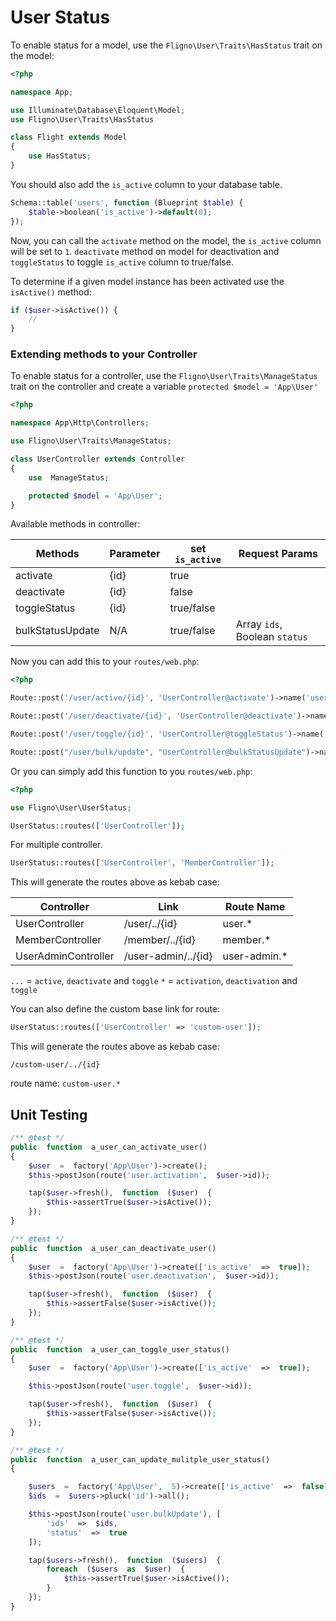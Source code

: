 # User Status

To enable status for a model, use the `Fligno\User\Traits\HasStatus` trait on the model:

```php
<?php

namespace App;

use Illuminate\Database\Eloquent\Model;
use Fligno\User\Traits\HasStatus

class Flight extends Model
{
    use HasStatus;
}
```

You should also add the `is_active` column to your database table.

```php
Schema::table('users', function (Blueprint $table) {
    $table->boolean('is_active')->default(0);
});
```

Now, you can call the `activate` method on the model, the `is_active` column will be set to `1`. `deactivate` method on model for deactivation and `toggleStatus` to toggle `is_active` column to true/false.

To determine if a given model instance has been activated use the `isActive()` method:

```php
if ($user->isActive()) {
    //
}
```

### Extending methods to your Controller

To enable status for a controller, use the `Fligno\User\Traits\ManageStatus` trait on the controller and create a variable `protected $model = 'App\User'`

```php
<?php

namespace App\Http\Controllers;

use Fligno\User\Traits\ManageStatus;

class UserController extends Controller
{
	use  ManageStatus;

	protected $model = 'App\User';
}
```

Available methods in controller:

Methods | Parameter | set `is_active` | Request Params
--- | --- | --- | ---
activate| {id} | true
deactivate| {id} | false
toggleStatus| {id} | true/false
bulkStatusUpdate| N/A | true/false | Array `ids`, Boolean `status`

Now you can add this to your `routes/web.php`:

```php
<?php

Route::post('/user/active/{id}', 'UserController@activate')->name('user.activation');

Route::post('/user/deactivate/{id}', 'UserController@deactivate')->name('user.deactivation');

Route::post('/user/toggle/{id}', 'UserController@toggleStatus')->name('user.toggle');

Route::post("/user/bulk/update", "UserController@bulkStatusUpdate")->name("user.bulkUpdate");
```

Or you can simply add this function to you `routes/web.php`:

```php
<?php

use Fligno\User\UserStatus;

UserStatus::routes(['UserController']);
```
For multiple controller.

```php
UserStatus::routes(['UserController', 'MemberController']);
```
This will generate the routes above as kebab case:

Controller | Link | Route Name
--- | --- | --- 
UserController| /user/../{id} | user.*
MemberController| /member/../{id} | member.*
UserAdminController| /user-admin/../{id} | user-admin.*

`...` = `active`, `deactivate` and `toggle`
`*` =  `activation`, `deactivation` and `toggle`

You can also define the custom base link for route:
```php
UserStatus::routes(['UserController' => 'custom-user']);
```
This will generate the routes above as kebab case:
```
/custom-user/../{id}
```
route name:  `custom-user.*`
## Unit Testing

```php
/** @test */
public  function  a_user_can_activate_user()
{
	$user  =  factory('App\User')->create();
	$this->postJson(route('user.activation',  $user->id));

	tap($user->fresh(),  function  ($user)  {
		$this->assertTrue($user->isActive());
	});
}

/** @test */
public  function  a_user_can_deactivate_user()
{
	$user  =  factory('App\User')->create(['is_active'  =>  true]);
	$this->postJson(route('user.deactivation',  $user->id));

	tap($user->fresh(),  function  ($user)  {
		$this->assertFalse($user->isActive());
	});
}

/** @test */
public  function  a_user_can_toggle_user_status()
{
	$user  =  factory('App\User')->create(['is_active'  =>  true]);

	$this->postJson(route('user.toggle',  $user->id));

	tap($user->fresh(),  function  ($user)  {
		$this->assertFalse($user->isActive());
	});
}

/** @test */
public  function  a_user_can_update_mulitple_user_status()
{

	$users  =  factory('App\User',  5)->create(['is_active'  =>  false]);
	$ids  =  $users->pluck('id')->all();

	$this->postJson(route('user.bulkUpdate'), [
		'ids'  =>  $ids,
		'status'  =>  true
	]);

	tap($users->fresh(),  function  ($users)  {
		foreach  ($users  as  $user)  {
			$this->assertTrue($user->isActive());
		}
	});
}
```

